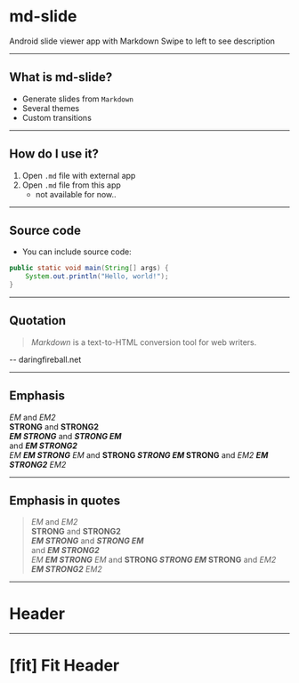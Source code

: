 # md-slide

Android slide viewer app with Markdown
Swipe to left to see description

---

## What is md-slide?

* Generate slides from `Markdown`
* Several themes
* Custom transitions

---

## How do I use it?

1. Open `.md` file with external app
1. Open `.md` file from this app
    * not available for now..

---

## Source code

* You can include source code:

```java
public static void main(String[] args) {
    System.out.println("Hello, world!");
}
```

---

## Quotation

> *Markdown* is a text-to-HTML conversion tool for web writers.

-- daringfireball.net

---

## Emphasis

*EM* and _EM2_  
__STRONG__ and **STRONG2**  
*__EM STRONG__* and __*STRONG EM*__  
and _**EM STRONG2**_  
*EM __EM STRONG__ EM* and __STRONG *STRONG EM* STRONG__
and _EM2 **EM STRONG2** EM2_  

---

## Emphasis in quotes

> *EM* and _EM2_  
> __STRONG__ and **STRONG2**  
> *__EM STRONG__* and __*STRONG EM*__  
> and _**EM STRONG2**_  
> *EM __EM STRONG__ EM* and __STRONG *STRONG EM* STRONG__
> and _EM2 **EM STRONG2** EM2_  

---

# Header

---

# [fit] Fit Header

